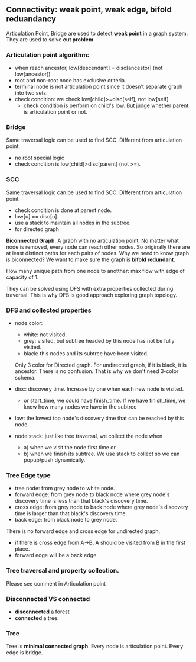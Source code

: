 ## Connectivity: weak point, weak edge, bifold reduandancy
Articulation Point, Bridge are used to detect **weak point** in a graph system. They are used to solve 
**cut problem**

### Articulation point algorithm:
+ when reach ancestor, low[descendant] = disc[ancestor] (not low[ancestor])
+ root and non-root node has exclusive criteria.
+ terminal node is not articulation point since it doesn't separate graph into two sets.
+ check condition: we check low[child]>=disc[self], not low[self]. 
  + check condition is perform on child's low. But judge whether parent is articulation point or not.

### Bridge
Same traversal logic can be used to find SCC.  Different from articulation point.
+ no root special logic
+ check condition is low[child]>disc[parent] (not >=).

### SCC
Same traversal logic can be used to find SCC.  Different from articulation point.
+ check condition is done at parent node. 
+ low[u] == disc[u].
+ use a stack to maintain all nodes in the subtree.
+ for directed graph

**Biconnected Graph**: A graph with no articulation point. No matter what node is removed, every node can 
 reach other nodes. So originally there are at least distinct paths for each pairs of nodes. Why we need to
 know graph is biconnected? We want to make sure the graph is **bifold redundant**. 
  
 
 How many unique path from one node to anotther: max flow with edge of capacity of 1.

  

They can be solved using DFS with extra properties collected during traversal. This is why DFS is good approach 
exploring graph topology.

### DFS and collected properties
+ node color: 
  + white: not visited.
  + grey: visited, but subtree headed by this node has not be fully visited. 
  + black: this nodes and its subtree have been visited.
   
   Only 3 color for Directed graph. For undirected graph, if it is black, it is ancestor. There is no
   confusion. That is why we don't need 3-color schema.
+ disc: discovery time. Increase by one when each new node is visited.
  + or start_time, we could have finish_time. If we have finish_time, we know how many nodes
    we have in the subtree
+ low: the lowest top node's discovery time that can be reached by this node. 
+ node stack: just like tree traversal, we collect the node when
   + a) when we visit the node first time or 
   + b) when we finish its subtree.
   We use stack to collect so we can popup/push dynamically.

### Tree Edge type
+ tree node: from grey node to white node.
+ forward edge: from grey node to black node where grey node's discovery time is less than that black's discovery time.
+ cross edge: from grey node to back node where grey node's discovery time is larger than that black's discovery time.
+ back edge: from black node to grey node. 

There is no forward edge and cross edge for undirected graph. 
+ if there is cross edge from A->B, A should be visited from B in the first place.
+ forward edge will be a back edge.

### Tree traversal and property collection.
 Please see comment in Articulation point
 
 
### Disconnected VS connected
+ **disconnected** a forest
+ **connected** a tree.

### Tree 
Tree is **minimal connected graph**. Every node is articulation point. Every edge is bridge.
